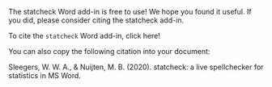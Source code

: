 The statcheck Word add-in is free to use! We hope you found it useful. If you did, please consider citing the statcheck add-in.

To cite the `statcheck` Word add-in, click here!

You can also copy the following citation into your document:

Sleegers, W. W. A., & Nuijten, M. B. (2020). statcheck: a live spellchecker for statistics in MS Word. 